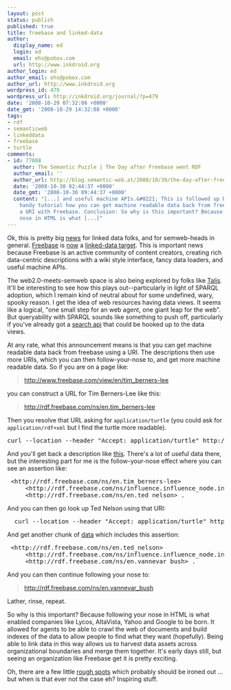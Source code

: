 ```yaml
---
layout: post
status: publish
published: true
title: freebase and linked-data
author:
  display_name: ed
  login: ed
  email: ehs@pobox.com
  url: http://www.inkdroid.org
author_login: ed
author_email: ehs@pobox.com
author_url: http://www.inkdroid.org
wordpress_id: 479
wordpress_url: http://inkdroid.org/journal/?p=479
date: '2008-10-29 07:32:08 +0000'
date_gmt: '2008-10-29 14:32:08 +0000'
tags:
- rdf
- semanticweb
- linkeddata
- freebase
- turtle
comments:
- id: 77088
  author: The Semantic Puzzle | The Day after Freebase went RDF
  author_email: ''
  author_url: http://blog.semantic-web.at/2008/10/30/the-day-after-freebase-went-rdf/
  date: '2008-10-30 02:44:37 +0000'
  date_gmt: '2008-10-30 09:44:37 +0000'
  content: "[...] and useful machine APIs.&#8221; This is followed up by quick and
    handy tutorial how you can get machine readable data back from freebase using
    a URI with Freebase. Conclusion: So why is this important? Because following your
    nose in HTML is what [...]"
---
```

<p>Ok, this is pretty big <a href="http://lists.w3.org/Archives/Public/public-lod/2008Oct/0047.html">news</a> for linked data folks, and for semweb-heads in general. <a href="http://freebase.com">Freebase</a> is <a href="http://blog.freebase.com/2008/10/30/introducing_the_rdf_service/">now</a> a <a href="http://rdf.freebase.com">linked-data target</a>. This is important news because Freebase is an active community of content creators, creating rich data-centric descriptions with a wiki style interface, fancy data loaders, and useful machine APIs. </p>
<p>The web2.0-meets-semweb space is also being explored by folks like <a href="http://www.talis.com/platform/">Talis</a>. It'll be interesting to see how this plays out--particularly in light of SPARQL adoption, which I remain kind of neutral about for some undefined, wary, spooky reason. I get the idea of web resources having data views. It seems like a logical, "one small step for an web agent, one giant leap for the web". But queryability with SPARQL sounds like something to push off, particularly if you've already got a <a href="http://freebase.com/opensearch.xml">search api</a> that could be hooked up to the data views.</p>
<p>At any rate, what this announcement means is that you can get machine readable data back from freebase using a URI. The descriptions then use more URIs, which you can then follow-your-nose to, and get more machine readable data. So if you are on a page like:</p>
<blockquote><p>
<a href="http://www.freebase.com/view/en/tim_berners-lee">http://www.freebase.com/view/en/tim_berners-lee</a>
</p></blockquote>
<p>you can construct a URL for Tim Berners-Lee like this:</p>
<blockquote><p>
  <a href="http://rdf.freebase.com/ns/en.tim_berners-lee">http://rdf.freebase.com/ns/en.tim_berners-lee</a>
</p></blockquote>
<p>Then you resolve that URL asking for <code>application/turtle</code> (you could ask for <code>application/rdf+xml</code> but I find the turtle more readable).</p>
<pre>
curl --location --header "Accept: application/turtle" http://rdf.freebase.com/ns/en.tim_berners-lee
</pre>
<p>And you'll get back a description like <a href="http://inkdroid.org/data/tbl-freebase.txt">this</a>. There's a lot of useful data there, but the interesting part for me is the follow-your-nose effect where you can see an assertion like:</p>
<pre>
 &lt;http://rdf.freebase.com/ns/en.tim_berners-lee&gt;   
     &lt;http://rdf.freebase.com/ns/influence.influence_node.influenced_by&gt;
     &lt;http://rdf.freebase.com/ns/en.ted_nelson&gt; .
</pre>
<p>And you can then go look up Ted Nelson using that URI:</p>
<pre>
  curl --location --header "Accept: application/turtle" http://rdf.freebase.com/ns/en.ted_nelson
</pre>
<p>And get another chunk of <a href="http://inkdroid.org/data/tednelson-freebase.txt">data</a> which includes this assertion: </p>
<pre>
 &lt;http://rdf.freebase.com/ns/en.ted_nelson&gt;
     &lt;http://rdf.freebase.com/ns/influence.influence_node.influenced_by&gt;
     &lt;http://rdf.freebase.com/ns/en.vannevar_bush&gt; .
</pre>
<p>And you can then continue following your nose to:</p>
<blockquote><p>
<a href="http://rdf.freebase.com/ns/en.vannevar_bush">http://rdf.freebase.com/ns/en.vannevar_bush</a>
</p></blockquote>
<p>Lather, rinse, repeat.</p>
<p>So why is this important? Because following your nose in HTML is what enabled companies like Lycos, AltaVista, Yahoo and Google to be born. It allowed for agents to be able to crawl the web of documents and build indexes of the data to allow people to find what they want (hopefully). Being able to link data in this way allows us to harvest data assets across organizational boundaries and merge them together. It's early days still, but seeing an organization like Freebase get it is pretty exciting.</p>
<p>Oh, there are a few little <a href="http://lists.freebase.com/pipermail/developers/2008-October/002210.html">rough spots</a> which probably should be ironed out ... but when is that ever not the case eh? Inspiring stuff.</p>
